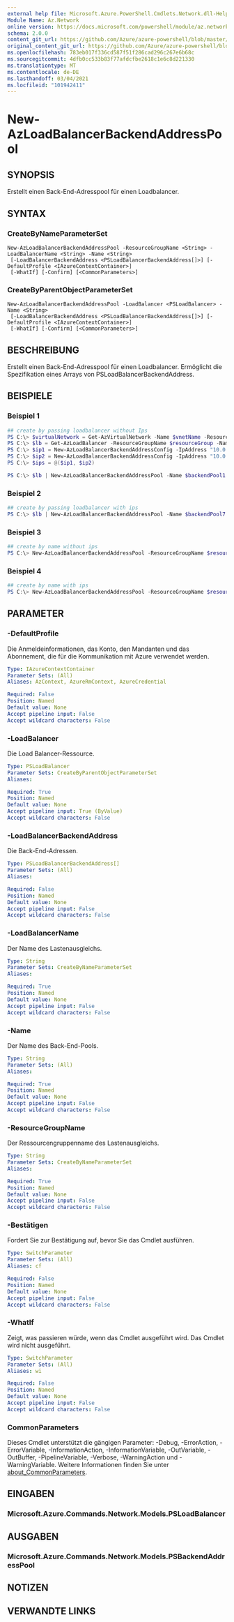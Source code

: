 ```yaml
---
external help file: Microsoft.Azure.PowerShell.Cmdlets.Network.dll-Help.xml
Module Name: Az.Network
online version: https://docs.microsoft.com/powershell/module/az.network/new-azloadbalancerbackendaddresspool
schema: 2.0.0
content_git_url: https://github.com/Azure/azure-powershell/blob/master/src/Network/Network/help/New-AzLoadBalancerBackendAddressPool.md
original_content_git_url: https://github.com/Azure/azure-powershell/blob/master/src/Network/Network/help/New-AzLoadBalancerBackendAddressPool.md
ms.openlocfilehash: 783eb017f336cd587f51f286cad296c267e6b68c
ms.sourcegitcommit: 4dfb0cc533b83f77afdcfbe2618c1e6c8d221330
ms.translationtype: MT
ms.contentlocale: de-DE
ms.lasthandoff: 03/04/2021
ms.locfileid: "101942411"
---
```

# New-AzLoadBalancerBackendAddressPool

## SYNOPSIS
Erstellt einen Back-End-Adresspool für einen Loadbalancer. 

## SYNTAX

### CreateByNameParameterSet
```
New-AzLoadBalancerBackendAddressPool -ResourceGroupName <String> -LoadBalancerName <String> -Name <String>
 [-LoadBalancerBackendAddress <PSLoadBalancerBackendAddress[]>] [-DefaultProfile <IAzureContextContainer>]
 [-WhatIf] [-Confirm] [<CommonParameters>]
```

### CreateByParentObjectParameterSet
```
New-AzLoadBalancerBackendAddressPool -LoadBalancer <PSLoadBalancer> -Name <String>
 [-LoadBalancerBackendAddress <PSLoadBalancerBackendAddress[]>] [-DefaultProfile <IAzureContextContainer>]
 [-WhatIf] [-Confirm] [<CommonParameters>]
```

## BESCHREIBUNG
Erstellt einen Back-End-Adresspool für einen Loadbalancer. Ermöglicht die Spezifikation eines Arrays von PSLoadBalancerBackendAddress. 
## BEISPIELE

### Beispiel 1
```powershell
## create by passing loadbalancer without Ips
PS C:\> $virtualNetwork = Get-AzVirtualNetwork -Name $vnetName -ResourceGroupName $resourceGroup
PS C:\> $lb = Get-AzLoadBalancer -ResourceGroupName $resourceGroup -Name $loadBalancerName
PS C:\> $ip1 = New-AzLoadBalancerBackendAddressConfig -IpAddress "10.0.0.5" -Name "TestVNetRef" -VirtualNetworkId $virtualNetwork.Id
PS C:\> $ip2 = New-AzLoadBalancerBackendAddressConfig -IpAddress "10.0.0.6" -Name "TestVNetRef2" -VirtualNetworkId $virtualNetwork.Id
PS C:\> $ips = @($ip1, $ip2)

PS C:\> $lb | New-AzLoadBalancerBackendAddressPool -Name $backendPool1
```

### Beispiel 2
```powershell
## create by passing loadbalancer with ips
PS C:\> $lb | New-AzLoadBalancerBackendAddressPool -Name $backendPool7 -LoadBalancerBackendAddress $ips
```

### Beispiel 3
```powershell
## create by name without ips
PS C:\> New-AzLoadBalancerBackendAddressPool -ResourceGroupName $resourceGroup -LoadBalancerName $loadBalancerName -Name $backendPool3
```

### Beispiel 4
```powershell
## create by name with ips
PS C:\> New-AzLoadBalancerBackendAddressPool -ResourceGroupName $resourceGroup -LoadBalancerName $loadBalancerName -Name $backendPool3 -LoadBalancerBackendAddress $ips
```

## PARAMETER

### -DefaultProfile
Die Anmeldeinformationen, das Konto, den Mandanten und das Abonnement, die für die Kommunikation mit Azure verwendet werden.

```yaml
Type: IAzureContextContainer
Parameter Sets: (All)
Aliases: AzContext, AzureRmContext, AzureCredential

Required: False
Position: Named
Default value: None
Accept pipeline input: False
Accept wildcard characters: False
```

### -LoadBalancer
Die Load Balancer-Ressource.

```yaml
Type: PSLoadBalancer
Parameter Sets: CreateByParentObjectParameterSet
Aliases:

Required: True
Position: Named
Default value: None
Accept pipeline input: True (ByValue)
Accept wildcard characters: False
```

### -LoadBalancerBackendAddress
Die Back-End-Adressen.

```yaml
Type: PSLoadBalancerBackendAddress[]
Parameter Sets: (All)
Aliases:

Required: False
Position: Named
Default value: None
Accept pipeline input: False
Accept wildcard characters: False
```

### -LoadBalancerName
Der Name des Lastenausgleichs.

```yaml
Type: String
Parameter Sets: CreateByNameParameterSet
Aliases:

Required: True
Position: Named
Default value: None
Accept pipeline input: False
Accept wildcard characters: False
```

### -Name
Der Name des Back-End-Pools.

```yaml
Type: String
Parameter Sets: (All)
Aliases:

Required: True
Position: Named
Default value: None
Accept pipeline input: False
Accept wildcard characters: False
```

### -ResourceGroupName
Der Ressourcengruppenname des Lastenausgleichs.

```yaml
Type: String
Parameter Sets: CreateByNameParameterSet
Aliases:

Required: True
Position: Named
Default value: None
Accept pipeline input: False
Accept wildcard characters: False
```

### -Bestätigen
Fordert Sie zur Bestätigung auf, bevor Sie das Cmdlet ausführen.

```yaml
Type: SwitchParameter
Parameter Sets: (All)
Aliases: cf

Required: False
Position: Named
Default value: None
Accept pipeline input: False
Accept wildcard characters: False
```

### -WhatIf
Zeigt, was passieren würde, wenn das Cmdlet ausgeführt wird.
Das Cmdlet wird nicht ausgeführt.

```yaml
Type: SwitchParameter
Parameter Sets: (All)
Aliases: wi

Required: False
Position: Named
Default value: None
Accept pipeline input: False
Accept wildcard characters: False
```

### CommonParameters
Dieses Cmdlet unterstützt die gängigen Parameter: -Debug, -ErrorAction, -ErrorVariable, -InformationAction, -InformationVariable, -OutVariable, -OutBuffer, -PipelineVariable, -Verbose, -WarningAction und -WarningVariable. Weitere Informationen finden Sie unter [about_CommonParameters](http://go.microsoft.com/fwlink/?LinkID=113216).

## EINGABEN

### Microsoft.Azure.Commands.Network.Models.PSLoadBalancer

## AUSGABEN

### Microsoft.Azure.Commands.Network.Models.PSBackendAddressPool

## NOTIZEN

## VERWANDTE LINKS
